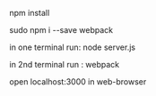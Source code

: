 npm install

sudo npm i --save webpack

in one terminal
run: node server.js

in 2nd terminal
run : webpack

open localhost:3000 in web-browser
